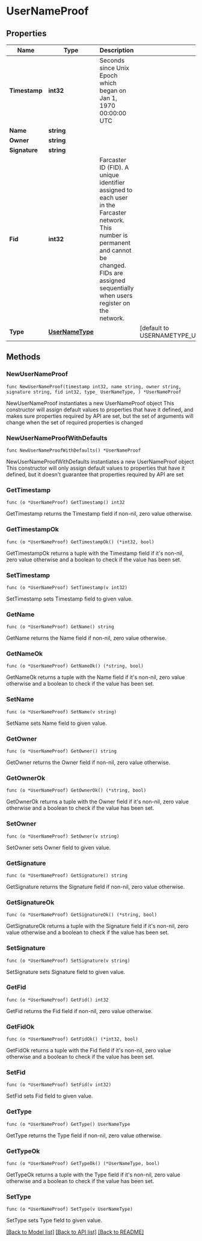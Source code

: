 # UserNameProof

## Properties

Name | Type | Description | Notes
------------ | ------------- | ------------- | -------------
**Timestamp** | **int32** | Seconds since Unix Epoch which began on Jan 1, 1970 00:00:00 UTC | 
**Name** | **string** |  | 
**Owner** | **string** |  | 
**Signature** | **string** |  | 
**Fid** | **int32** | Farcaster ID (FID). A unique identifier assigned to each user in the Farcaster network. This number is permanent and cannot be changed. FIDs are assigned sequentially when users register on the network.  | 
**Type** | [**UserNameType**](UserNameType.md) |  | [default to USERNAMETYPE_USERNAME_TYPE_FNAME]

## Methods

### NewUserNameProof

`func NewUserNameProof(timestamp int32, name string, owner string, signature string, fid int32, type_ UserNameType, ) *UserNameProof`

NewUserNameProof instantiates a new UserNameProof object
This constructor will assign default values to properties that have it defined,
and makes sure properties required by API are set, but the set of arguments
will change when the set of required properties is changed

### NewUserNameProofWithDefaults

`func NewUserNameProofWithDefaults() *UserNameProof`

NewUserNameProofWithDefaults instantiates a new UserNameProof object
This constructor will only assign default values to properties that have it defined,
but it doesn't guarantee that properties required by API are set

### GetTimestamp

`func (o *UserNameProof) GetTimestamp() int32`

GetTimestamp returns the Timestamp field if non-nil, zero value otherwise.

### GetTimestampOk

`func (o *UserNameProof) GetTimestampOk() (*int32, bool)`

GetTimestampOk returns a tuple with the Timestamp field if it's non-nil, zero value otherwise
and a boolean to check if the value has been set.

### SetTimestamp

`func (o *UserNameProof) SetTimestamp(v int32)`

SetTimestamp sets Timestamp field to given value.


### GetName

`func (o *UserNameProof) GetName() string`

GetName returns the Name field if non-nil, zero value otherwise.

### GetNameOk

`func (o *UserNameProof) GetNameOk() (*string, bool)`

GetNameOk returns a tuple with the Name field if it's non-nil, zero value otherwise
and a boolean to check if the value has been set.

### SetName

`func (o *UserNameProof) SetName(v string)`

SetName sets Name field to given value.


### GetOwner

`func (o *UserNameProof) GetOwner() string`

GetOwner returns the Owner field if non-nil, zero value otherwise.

### GetOwnerOk

`func (o *UserNameProof) GetOwnerOk() (*string, bool)`

GetOwnerOk returns a tuple with the Owner field if it's non-nil, zero value otherwise
and a boolean to check if the value has been set.

### SetOwner

`func (o *UserNameProof) SetOwner(v string)`

SetOwner sets Owner field to given value.


### GetSignature

`func (o *UserNameProof) GetSignature() string`

GetSignature returns the Signature field if non-nil, zero value otherwise.

### GetSignatureOk

`func (o *UserNameProof) GetSignatureOk() (*string, bool)`

GetSignatureOk returns a tuple with the Signature field if it's non-nil, zero value otherwise
and a boolean to check if the value has been set.

### SetSignature

`func (o *UserNameProof) SetSignature(v string)`

SetSignature sets Signature field to given value.


### GetFid

`func (o *UserNameProof) GetFid() int32`

GetFid returns the Fid field if non-nil, zero value otherwise.

### GetFidOk

`func (o *UserNameProof) GetFidOk() (*int32, bool)`

GetFidOk returns a tuple with the Fid field if it's non-nil, zero value otherwise
and a boolean to check if the value has been set.

### SetFid

`func (o *UserNameProof) SetFid(v int32)`

SetFid sets Fid field to given value.


### GetType

`func (o *UserNameProof) GetType() UserNameType`

GetType returns the Type field if non-nil, zero value otherwise.

### GetTypeOk

`func (o *UserNameProof) GetTypeOk() (*UserNameType, bool)`

GetTypeOk returns a tuple with the Type field if it's non-nil, zero value otherwise
and a boolean to check if the value has been set.

### SetType

`func (o *UserNameProof) SetType(v UserNameType)`

SetType sets Type field to given value.



[[Back to Model list]](../README.md#documentation-for-models) [[Back to API list]](../README.md#documentation-for-api-endpoints) [[Back to README]](../README.md)


